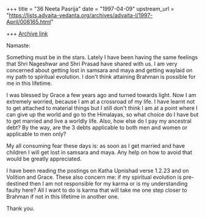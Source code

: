 +++
title = "36 Neeta Pasrija"
date = "1997-04-09"
upstream_url = "https://lists.advaita-vedanta.org/archives/advaita-l/1997-April/006165.html"

+++
[Archive link](https://lists.advaita-vedanta.org/archives/advaita-l/1997-April/006165.html)

Namaste:

Something must be in the stars.  Lately I have been having the same feelings
that Shri Nageshwar and Shri Prasad have shared with us.  I am very concerned
about getting lost in samsara and maya and getting waylaid on my path to
spiritual evolution.  I don't think attaining Brahman is possible for me in
this lifetime.

I was blessed by Grace a few years ago and turned towards light.  Now I am
extremely worried, because I am at a crossroad of my life.  I have learnt not
to get attached to material things but I still don't think I am at a point
where I can give up the world and go to the Himalayas, so what choice do I have
but to get married and live a worldly life.  Also, how else do I pay my
ancestral debt?    By the way, are the 3 debts applicable to both men and women
or applicable to men only?

My all consuming fear these days is: as soon as I get married and have children
I will get lost in samsara and maya.  Any help on how to avoid that would be
greatly appreciated.

I have been reading the postings on Katha Upnishad verse 1.2.23 and on Volition
and Grace.  These also concern me:  if my spiritual evolution is pre-destined
then I am not responsible for my karma or is my understanding faulty here?  All
I want to do is karma that will take me one step closer to Brahman if not in
this lifetime in another one.

Thank you.

